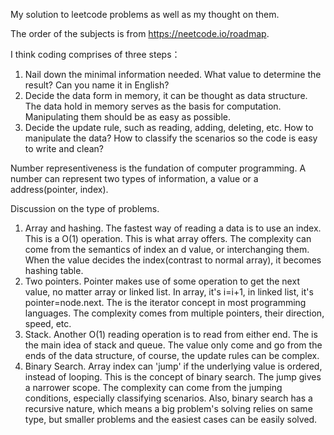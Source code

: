 My solution to leetcode problems as well as my thought on them.

The order of the subjects is from https://neetcode.io/roadmap. 

I think coding comprises of three steps：
1. Nail down the minimal information needed. 
    What value to determine the result? Can you name it in English?
2. Decide the data form in memory, it can be thought as data structure.
    The data hold in memory serves as the basis for computation. Manipulating them should be as easy as possible.
3. Decide the update rule, such as reading, adding, deleting, etc.
    How to manipulate the data? How to classify the scenarios so the code is easy to write and clean?  

Number representiveness is the fundation of computer programming. A number can represent two types of information, a value or a address(pointer, index).

Discussion on the type of problems.
1. Array and hashing.
    The fastest way of reading a data is to use an index. This is a O(1) operation. This is what array offers. The complexity can come from the semantics of index an d value, or interchanging them. 
    When the value decides the index(contrast to normal array), it becomes hashing table.
2. Two pointers.
    Pointer makes use of some operation to get the next value, no matter array or linked list. In array, it's i=i+1, in linked list, it's pointer=node.next. The is the iterator concept in most programming languages. The complexity comes from multiple pointers, their direction, speed, etc.
3. Stack.
    Another O(1) reading operation is to read from either end. The is the main idea of stack and queue. The value only come and go from the ends of the data structure, of course, the update rules can be complex.
4. Binary Search.
    Array index can 'jump' if the underlying value is ordered, instead of looping. This is the concept of binary search. The jump gives a narrower scope. The complexity can come from the jumping conditions, especially classifying scenarios. Also, binary search has a recursive nature, which means a big problem's solving relies on same type, but smaller problems and the easiest cases can be easily solved.
